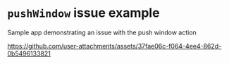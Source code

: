 # `pushWindow` issue example
Sample app demonstrating an issue with the push window action


https://github.com/user-attachments/assets/37fae06c-f064-4ee4-862d-0b5496133821

